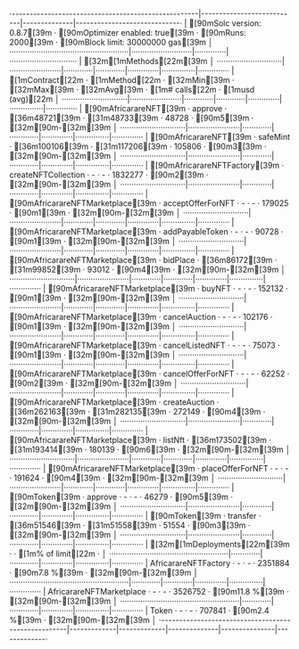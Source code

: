 ·----------------------------------------------------|---------------------------|--------------|-----------------------------·
|                [90mSolc version: 0.8.7[39m                 ·  [90mOptimizer enabled: true[39m  ·  [90mRuns: 2000[39m  ·  [90mBlock limit: 30000000 gas[39m  │
·····················································|···························|··············|······························
|  [32m[1mMethods[22m[39m                                                                                                                    │
·····························|·······················|·············|·············|··············|···············|··············
|  [1mContract[22m                  ·  [1mMethod[22m               ·  [32mMin[39m        ·  [32mMax[39m        ·  [32mAvg[39m         ·  [1m# calls[22m      ·  [1musd (avg)[22m  │
·····························|·······················|·············|·············|··············|···············|··············
|  [90mAfricarareNFT[39m             ·  approve              ·      [36m48721[39m  ·      [31m48733[39m  ·       48728  ·            [90m5[39m  ·          [32m[90m-[32m[39m  │
·····························|·······················|·············|·············|··············|···············|··············
|  [90mAfricarareNFT[39m             ·  safeMint             ·     [36m100106[39m  ·     [31m117206[39m  ·      105806  ·            [90m3[39m  ·          [32m[90m-[32m[39m  │
·····························|·······················|·············|·············|··············|···············|··············
|  [90mAfricarareNFTFactory[39m      ·  createNFTCollection  ·          -  ·          -  ·     1832277  ·            [90m2[39m  ·          [32m[90m-[32m[39m  │
·····························|·······················|·············|·············|··············|···············|··············
|  [90mAfricarareNFTMarketplace[39m  ·  acceptOfferForNFT    ·          -  ·          -  ·      179025  ·            [90m1[39m  ·          [32m[90m-[32m[39m  │
·····························|·······················|·············|·············|··············|···············|··············
|  [90mAfricarareNFTMarketplace[39m  ·  addPayableToken      ·          -  ·          -  ·       90728  ·            [90m1[39m  ·          [32m[90m-[32m[39m  │
·····························|·······················|·············|·············|··············|···············|··············
|  [90mAfricarareNFTMarketplace[39m  ·  bidPlace             ·      [36m86172[39m  ·      [31m99852[39m  ·       93012  ·            [90m4[39m  ·          [32m[90m-[32m[39m  │
·····························|·······················|·············|·············|··············|···············|··············
|  [90mAfricarareNFTMarketplace[39m  ·  buyNFT               ·          -  ·          -  ·      152132  ·            [90m1[39m  ·          [32m[90m-[32m[39m  │
·····························|·······················|·············|·············|··············|···············|··············
|  [90mAfricarareNFTMarketplace[39m  ·  cancelAuction        ·          -  ·          -  ·      102176  ·            [90m1[39m  ·          [32m[90m-[32m[39m  │
·····························|·······················|·············|·············|··············|···············|··············
|  [90mAfricarareNFTMarketplace[39m  ·  cancelListedNFT      ·          -  ·          -  ·       75073  ·            [90m1[39m  ·          [32m[90m-[32m[39m  │
·····························|·······················|·············|·············|··············|···············|··············
|  [90mAfricarareNFTMarketplace[39m  ·  cancelOfferForNFT    ·          -  ·          -  ·       62252  ·            [90m2[39m  ·          [32m[90m-[32m[39m  │
·····························|·······················|·············|·············|··············|···············|··············
|  [90mAfricarareNFTMarketplace[39m  ·  createAuction        ·     [36m262163[39m  ·     [31m282135[39m  ·      272149  ·            [90m4[39m  ·          [32m[90m-[32m[39m  │
·····························|·······················|·············|·············|··············|···············|··············
|  [90mAfricarareNFTMarketplace[39m  ·  listNft              ·     [36m173502[39m  ·     [31m193414[39m  ·      180139  ·            [90m6[39m  ·          [32m[90m-[32m[39m  │
·····························|·······················|·············|·············|··············|···············|··············
|  [90mAfricarareNFTMarketplace[39m  ·  placeOfferForNFT     ·          -  ·          -  ·      191624  ·            [90m4[39m  ·          [32m[90m-[32m[39m  │
·····························|·······················|·············|·············|··············|···············|··············
|  [90mToken[39m                     ·  approve              ·          -  ·          -  ·       46279  ·            [90m5[39m  ·          [32m[90m-[32m[39m  │
·····························|·······················|·············|·············|··············|···············|··············
|  [90mToken[39m                     ·  transfer             ·      [36m51546[39m  ·      [31m51558[39m  ·       51554  ·            [90m3[39m  ·          [32m[90m-[32m[39m  │
·····························|·······················|·············|·············|··············|···············|··············
|  [32m[1mDeployments[22m[39m                                       ·                                          ·  [1m% of limit[22m   ·             │
·····················································|·············|·············|··············|···············|··············
|  AfricarareNFTFactory                              ·          -  ·          -  ·     2351884  ·        [90m7.8 %[39m  ·          [32m[90m-[32m[39m  │
·····················································|·············|·············|··············|···············|··············
|  AfricarareNFTMarketplace                          ·          -  ·          -  ·     3526752  ·       [90m11.8 %[39m  ·          [32m[90m-[32m[39m  │
·····················································|·············|·············|··············|···············|··············
|  Token                                             ·          -  ·          -  ·      707841  ·        [90m2.4 %[39m  ·          [32m[90m-[32m[39m  │
·----------------------------------------------------|-------------|-------------|--------------|---------------|-------------·